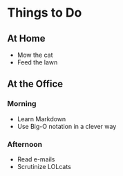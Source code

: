 # Things to Do

## At Home
*    Mow the cat
*    Feed the lawn

## At the Office
### Morning
*    Learn Markdown
*    Use Big-O notation in a clever way
### Afternoon
*    Read e-mails
*    Scrutinize LOLcats
